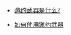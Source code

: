 * [邀约武器是什么?](http://help.v3.yingtaoyun.com/ke-zi-xi-tong/yao-yue-wu-qi/yao-yue-wu-qi-shi-shi-4e483f.html)

* [如何使用邀约武器](http://help.v3.yingtaoyun.com/ke-zi-xi-tong/yao-yue-wu-qi/ru-he-shi-yong-yao-yue-wu-qi.html)



